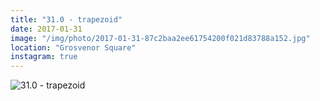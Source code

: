```yaml
---
title: "31.0 - trapezoid"
date: 2017-01-31
image: "/img/photo/2017-01-31-87c2baa2ee61754200f021d83788a152.jpg"
location: "Grosvenor Square"
instagram: true
---
```


![31.0 - trapezoid](/img/photo/2017-01-31-87c2baa2ee61754200f021d83788a152.jpg)
